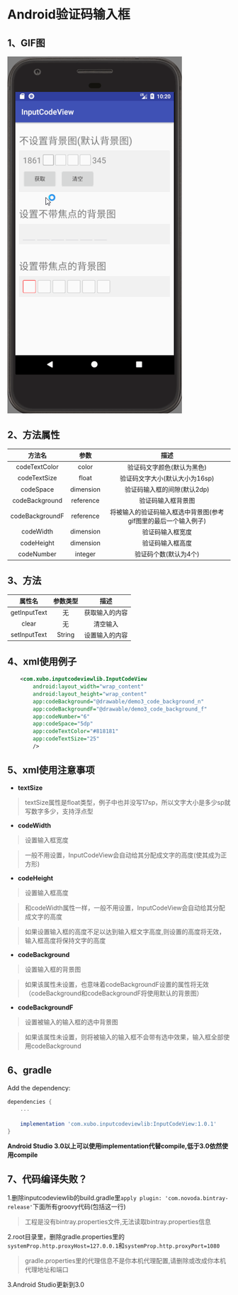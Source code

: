# Android验证码输入框

## 1、GIF图
![GIF图](https://github.com/pirrip90/InputCodeView/blob/master/screen/screen.gif)

## 2、方法属性
|方法名|参数|描述|
|:---:|:---:|:---:|
| codeTextColor | color |验证码文字颜色(默认为黑色)
| codeTextSize | float |验证码文字大小(默认大小为16sp)
| codeSpace | dimension |验证码输入框的间隙(默认2dp)
| codeBackground | reference |验证码输入框背景图
| codeBackgroundF | reference |将被输入的验证码输入框选中背景图(参考gif图里的最后一个输入例子)
| codeWidth | dimension |验证码输入框宽度
| codeHeight | dimension |验证码输入框高度
| codeNumber | integer |验证码个数(默认为4个)

## 3、方法
|属性名|参数类型|描述|
|:---:|:---:|:---:|
| getInputText | 无 |获取输入的内容
| clear | 无  |清空输入
| setInputText | String |设置输入的内容

## 4、xml使用例子
```xml
    <com.xubo.inputcodeviewlib.InputCodeView
        android:layout_width="wrap_content"
        android:layout_height="wrap_content"
        app:codeBackground="@drawable/demo3_code_background_n"
        app:codeBackgroundF="@drawable/demo3_code_background_f"
        app:codeNumber="6"
        app:codeSpace="5dp"
        app:codeTextColor="#818181"
        app:codeTextSize="25"
        />
```
## 5、xml使用注意事项
- **textSize**
>textSize属性是float类型，例子中也并没写17sp，所以文字大小是多少sp就写数字多少，支持浮点型
- **codeWidth**
>设置输入框宽度

>一般不用设置，InputCodeView会自动给其分配成文字的高度(使其成为正方形)
- **codeHeight**
>设置输入框高度

>和codeWidth属性一样，一般不用设置，InputCodeView会自动给其分配成文字的高度

>如果设置输入框的高度不足以达到输入框文字高度,则设置的高度将无效，输入框高度将保持文字的高度
- **codeBackground**
>设置输入框的背景图

>如果该属性未设置，也意味着codeBackgroundF设置的属性将无效（codeBackground和codeBackgroundF将使用默认的背景图）
- **codeBackgroundF**
>设置被输入的输入框的选中背景图

>如果该属性未设置，则将被输入的输入框不会带有选中效果，输入框全部使用codeBackground




## 6、gradle
Add the dependency:
```gradle
dependencies {
    ...
    
    implementation 'com.xubo.inputcodeviewlib:InputCodeView:1.0.1'
}
```
**Android Studio 3.0以上可以使用implementation代替compile,低于3.0依然使用compile**


## 7、代码编译失败？
1.删除inputcodeviewlib的build.gradle里`apply plugin: 'com.novoda.bintray-release'`下面所有groovy代码(包括这一行)
>工程是没有bintray.properties文件,无法读取bintray.properties信息

2.root目录里，删除gradle.properties里的`systemProp.http.proxyHost=127.0.0.1`和`systemProp.http.proxyPort=1080`
>gradle.properties里的代理信息不是你本机代理配置,请删除或改成你本机代理地址和端口

3.Android Studio更新到3.0





